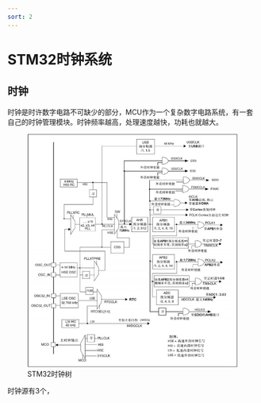 ```yaml
---
sort: 2
---
```

# STM32时钟系统


## 时钟

时钟是时许数字电路不可缺少的部分，MCU作为一个复杂数字电路系统，有一套自己的时钟管理模块。时钟频率越高，处理速度越快，功耗也就越大。

<figure>
    <img src="./images/时钟树.jpg" width=560 />
    <figcaption>STM32时钟树</figcaption>
</figure>

时钟源有3个，


